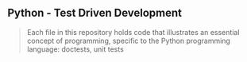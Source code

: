 ## Python - Test Driven Development
> Each file in this repository holds code that illustrates an essential concept of programming,
> specific to the Python programming language:
> doctests, unit tests